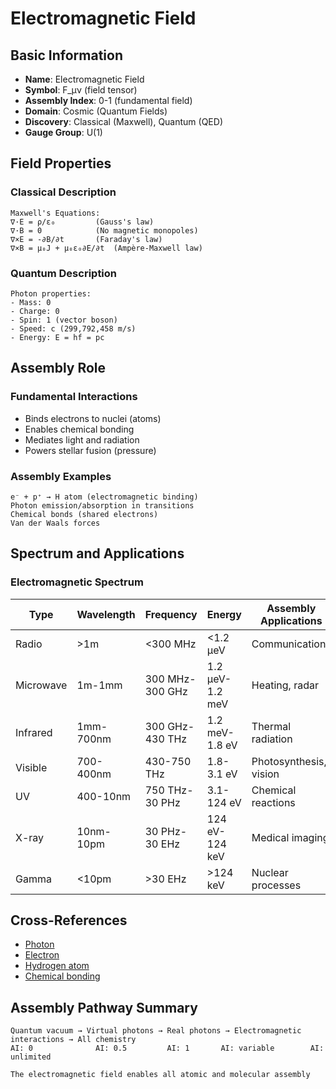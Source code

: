 # Electromagnetic Field

## Basic Information

- **Name**: Electromagnetic Field
- **Symbol**: F_μν (field tensor)
- **Assembly Index**: 0-1 (fundamental field)
- **Domain**: Cosmic (Quantum Fields)
- **Discovery**: Classical (Maxwell), Quantum (QED)
- **Gauge Group**: U(1)

## Field Properties

### Classical Description
```
Maxwell's Equations:
∇·E = ρ/ε₀         (Gauss's law)
∇·B = 0            (No magnetic monopoles)
∇×E = -∂B/∂t       (Faraday's law)
∇×B = μ₀J + μ₀ε₀∂E/∂t  (Ampère-Maxwell law)
```

### Quantum Description
```
Photon properties:
- Mass: 0
- Charge: 0
- Spin: 1 (vector boson)
- Speed: c (299,792,458 m/s)
- Energy: E = hf = pc
```

## Assembly Role

### Fundamental Interactions
- Binds electrons to nuclei (atoms)
- Enables chemical bonding
- Mediates light and radiation
- Powers stellar fusion (pressure)

### Assembly Examples
```
e⁻ + p⁺ → H atom (electromagnetic binding)
Photon emission/absorption in transitions
Chemical bonds (shared electrons)
Van der Waals forces
```

## Spectrum and Applications

### Electromagnetic Spectrum
| Type | Wavelength | Frequency | Energy | Assembly Applications |
|------|------------|-----------|--------|---------------------|
| Radio | >1m | <300 MHz | <1.2 μeV | Communications |
| Microwave | 1m-1mm | 300 MHz-300 GHz | 1.2 μeV-1.2 meV | Heating, radar |
| Infrared | 1mm-700nm | 300 GHz-430 THz | 1.2 meV-1.8 eV | Thermal radiation |
| Visible | 700-400nm | 430-750 THz | 1.8-3.1 eV | Photosynthesis, vision |
| UV | 400-10nm | 750 THz-30 PHz | 3.1-124 eV | Chemical reactions |
| X-ray | 10nm-10pm | 30 PHz-30 EHz | 124 eV-124 keV | Medical imaging |
| Gamma | <10pm | >30 EHz | >124 keV | Nuclear processes |

## Cross-References

- [Photon](/domains/cosmic/particles/photon.md)
- [Electron](/domains/cosmic/particles/electron.md)
- [Hydrogen atom](/domains/cosmic/atoms/hydrogen.md)
- [Chemical bonding](/domains/cosmic/molecules/chemical_bonds.md)

## Assembly Pathway Summary

```
Quantum vacuum → Virtual photons → Real photons → Electromagnetic interactions → All chemistry
AI: 0              AI: 0.5         AI: 1       AI: variable        AI: unlimited

The electromagnetic field enables all atomic and molecular assembly
```